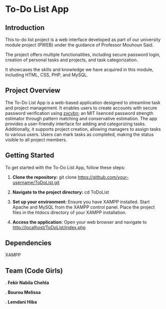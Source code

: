 # To-Do List App

## Introduction

This to-do list project is a web interface developed as part of our university module project (PWEB) under the guidance of Professor Mouhoun Said.

The project offers multiple functionalities, including secure password login, creation of personal tasks and projects, and task categorization.

It showcases the skills and knowledge we have acquired in this module, including HTML, CSS, PHP, and MySQL.

## Project Overview

The To-Do List App is a web-based application designed to streamline task and project management. It enables users to create accounts with secure password verification using [zxcvbn](https://github.com/dropbox/zxcvbn.git); an MIT lisenced password strength estimator through pattern matching and conservative estimation. The app provides a user-friendly interface for adding and categorizing tasks. Additionally, it supports project creation, allowing managers to assign tasks to various users. Users can mark tasks as completed, making the status visible to all project members.

## Getting Started

To get started with the To-Do List App, follow these steps:

1. **Clone the repository:**
     git clone <https://github.com/your-username/ToDoList.git>

2. **Navigate to the project directory:**
cd ToDoList

3. **Set up your environment:**
Ensure you have XAMPP installed.
Start Apache and MySQL from the XAMPP control panel.
Place the project files in the htdocs directory of your XAMPP installation.

4. **Access the application:**
Open your web browser and navigate to <http://localhost/ToDoList/index.php>

## Dependencies

XAMPP

## Team (Code Girls)

. **Fekir Nabila Chehla**

. **Bourou Melissa**

. **Lemdani Hiba**
